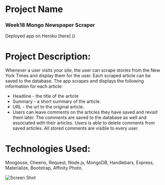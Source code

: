 # Project Name

### Week18 Mongo Newspaper Scraper

Deployed app on Heroku [here] ()

# Project Description:
Whenever a user visits your site, the user can scrape stories from the New York Times and display them for the user. Each scraped article can be saved to the database. The app scrapes and displays the following information for each article:
* Headline - the title of the article
* Summary - a short summary of the article.
* URL - the url to the original article.
* Users can leave comments on the articles they have saved and revisit them later. The comments are saved to the database as well and associated with their articles. Users is able to delete comments from saved articles. All stored comments are visible to every user.

# Technologies Used: 

Mongoose, Cheerio, Request, Node.js, MongoDB, Handlebars, Express, Materialize, Bootstrap, Affinity Photo. 


![Screen Shot](public/assets/images/paper.png)